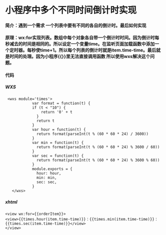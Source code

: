# 小程序中多个不同时间倒计时实现

#### 简介：遇到一个需求 一个列表中要有不同的各自的倒计时。最后如何实现

#### 原理：wx:for实现列表。数组中每个对象各自带一个倒计时时间。因为倒计时每秒减去的时间是相同的。所以设定一个变量time。在监听页面加载函数中添加一个定时器。每秒使time+1。所以每个列表的倒计时就是item.time-time。最后就是时间的处理。因为小程序{{}}里无法直接调用函数 所以使用wxs解决这个问题。

#### 代码

##### WXS

```wxs
 <wxs module='times'>
            var format = function(t) {
            if (t < "10") {
                return '0' + t
              }
              return t
            }
            var hour = function(t) {
              return format(parseInt(t % (60 * 60 * 24) / 3600))
            }
            var min = function(t) {
              return format(parseInt(t % (60 * 60 * 24) % 3600 / 60))
            }
            var sec = function(t) {
              return format(parseInt(t % (60 * 60 * 24) % 3600 % 60))
            }
            module.exports = {
              hour: hour,
              min: min,
              sec: sec,
            }
   </wxs>
```

##### xhtml

```xhtml
<view wx:for={{orderItem}}>
<view>{{times.hour(item.time-time)}}：{{times.min(item.time-time)}}：{{times.sec(item.time-time)}}</view>
</view>
```

